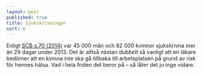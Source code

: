 ```yaml
---
layout: post
published: true
title: Sjukskrivningar
sort: 6
---
```




Enligt [SCB s.70 (2014)](http://www.scb.se/Statistik/_Publikationer/LE0201_2013B14_BR_X10BR1401.pdf "andel sjukskrivna") var 45 000 män och 82 000 kvinnor sjukskrivna mer än 29 dagar under 2013. Det är alltså nästan _dubbelt_ så vanligt att en läkare bedömer att en kvinna inte ska gå tillbaka till arbetsplatsen på grund av risk för hennes hälsa. Vad i hela friden det beror på – så låter det ju inge vidare.